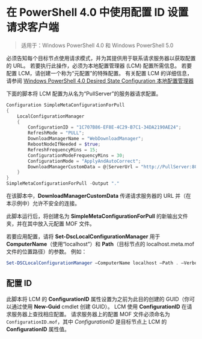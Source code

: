 # 在 PowerShell 4.0 中使用配置 ID 设置请求客户端

>适用于：Windows PowerShell 4.0 和 Windows PowerShell 5.0

必须告知每个目标节点使用请求模式，并为其提供用于联系请求服务器以获取配置的 URL。 若要执行此操作，必须为本地配置管理器 (LCM) 配置所需信息。 若要配置 LCM，请创建一个称为“元配置”的特殊配置。 有关配置 LCM 的详细信息，请参阅 [Windows PowerShell 4.0 Desired State Configuration 本地配置管理器](metaConfig4.md)

下面的脚本将 LCM 配置为从名为“PullServer”的服务器请求配置。

```powershell
Configuration SimpleMetaConfigurationForPull 
{ 
    LocalConfigurationManager 
    { 
        ConfigurationID = "1C707B86-EF8E-4C29-B7C1-34DA2190AE24";
        RefreshMode = "PULL";
        DownloadManagerName = "WebDownloadManager";
        RebootNodeIfNeeded = $true;
        RefreshFrequencyMins = 15;
        ConfigurationModeFrequencyMins = 30; 
        ConfigurationMode = "ApplyAndAutoCorrect";
        DownloadManagerCustomData = @{ServerUrl = "http://PullServer:8080/PSDSCPullServer/PSDSCPullServer.svc"; AllowUnsecureConnection = “TRUE”}
    } 
} 
SimpleMetaConfigurationForPull -Output "."
```

在该脚本中，**DownloadManagerCustomData** 传递请求服务器的 URL 并（在本示例中）允许不安全的连接。 

此脚本运行后，将创建名为 **SimpleMetaConfigurationForPull** 的新输出文件夹，并在其中放入元配置 MOF 文件。

若要应用配置，请将 **Set-DscLocalConfigurationManager** 用于 **ComputerName**（使用“localhost”）和 **Path**（目标节点的 localhost.meta.mof 文件的位置路径）的参数。 例如： 
```powershell
Set-DSCLocalConfigurationManager –ComputerName localhost –Path . –Verbose.
```

## 配置 ID
此脚本将 LCM 的 **ConfigurationID** 属性设置为之前为此目的创建的 GUID（你可以通过使用 **New-Guid** cmdlet 创建 GUID）。 LCM 使用 **ConfigurationID** 在请求服务器上查找相应配置。 请求服务器上的配置 MOF 文件必须命名为 `ConfigurationID.mof`，其中 *ConfigurationID* 是目标节点上 LCM 的 **ConfigurationID** 属性值。
<!--HONumber=Feb16_HO4-->
